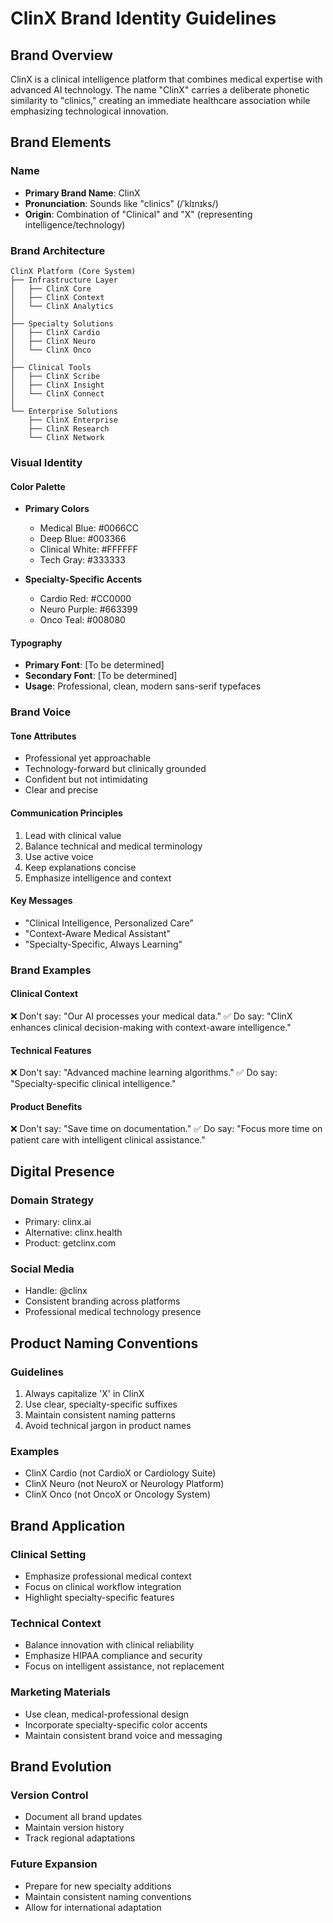 
# ClinX Brand Identity Guidelines

## Brand Overview

ClinX is a clinical intelligence platform that combines medical expertise with advanced AI technology. The name "ClinX" carries a deliberate phonetic similarity to "clinics," creating an immediate healthcare association while emphasizing technological innovation.

## Brand Elements

### Name
- **Primary Brand Name**: ClinX
- **Pronunciation**: Sounds like "clinics" (/ˈklɪnɪks/)
- **Origin**: Combination of "Clinical" and "X" (representing intelligence/technology)

### Brand Architecture
```
ClinX Platform (Core System)
├── Infrastructure Layer
│   ├── ClinX Core
│   ├── ClinX Context
│   └── ClinX Analytics
│
├── Specialty Solutions
│   ├── ClinX Cardio
│   ├── ClinX Neuro
│   └── ClinX Onco
│
├── Clinical Tools
│   ├── ClinX Scribe
│   ├── ClinX Insight
│   └── ClinX Connect
│
└── Enterprise Solutions
    ├── ClinX Enterprise
    ├── ClinX Research
    └── ClinX Network
```

### Visual Identity

#### Color Palette
- **Primary Colors**
  - Medical Blue: #0066CC
  - Deep Blue: #003366
  - Clinical White: #FFFFFF
  - Tech Gray: #333333

- **Specialty-Specific Accents**
  - Cardio Red: #CC0000
  - Neuro Purple: #663399
  - Onco Teal: #008080

#### Typography
- **Primary Font**: [To be determined]
- **Secondary Font**: [To be determined]
- **Usage**: Professional, clean, modern sans-serif typefaces

### Brand Voice

#### Tone Attributes
- Professional yet approachable
- Technology-forward but clinically grounded
- Confident but not intimidating
- Clear and precise

#### Communication Principles
1. Lead with clinical value
2. Balance technical and medical terminology
3. Use active voice
4. Keep explanations concise
5. Emphasize intelligence and context

#### Key Messages
- "Clinical Intelligence, Personalized Care"
- "Context-Aware Medical Assistant"
- "Specialty-Specific, Always Learning"

### Brand Examples

#### Clinical Context
❌ Don't say: "Our AI processes your medical data."
✅ Do say: "ClinX enhances clinical decision-making with context-aware intelligence."

#### Technical Features
❌ Don't say: "Advanced machine learning algorithms."
✅ Do say: "Specialty-specific clinical intelligence."

#### Product Benefits
❌ Don't say: "Save time on documentation."
✅ Do say: "Focus more time on patient care with intelligent clinical assistance."

## Digital Presence

### Domain Strategy
- Primary: clinx.ai
- Alternative: clinx.health
- Product: getclinx.com

### Social Media
- Handle: @clinx
- Consistent branding across platforms
- Professional medical technology presence

## Product Naming Conventions

### Guidelines
1. Always capitalize 'X' in ClinX
2. Use clear, specialty-specific suffixes
3. Maintain consistent naming patterns
4. Avoid technical jargon in product names

### Examples
- ClinX Cardio (not CardioX or Cardiology Suite)
- ClinX Neuro (not NeuroX or Neurology Platform)
- ClinX Onco (not OncoX or Oncology System)

## Brand Application

### Clinical Setting
- Emphasize professional medical context
- Focus on clinical workflow integration
- Highlight specialty-specific features

### Technical Context
- Balance innovation with clinical reliability
- Emphasize HIPAA compliance and security
- Focus on intelligent assistance, not replacement

### Marketing Materials
- Use clean, medical-professional design
- Incorporate specialty-specific color accents
- Maintain consistent brand voice and messaging

## Brand Evolution

### Version Control
- Document all brand updates
- Maintain version history
- Track regional adaptations

### Future Expansion
- Prepare for new specialty additions
- Maintain consistent naming conventions
- Allow for international adaptation


